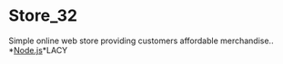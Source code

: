 # Store_32
Simple online web store providing customers affordable merchandise..
*[Node.js](https://nodejs.org)*LACY
